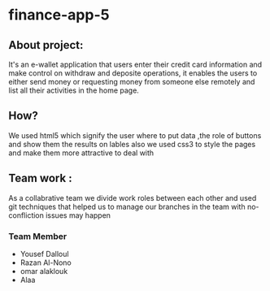 # finance-app-5


## About project:
It's an e-wallet application that users enter their credit card information and make control on withdraw  and deposite operations, it enables the users to either send money  or requesting money from someone else remotely and list all their activities in the home page.

## How? 
We used html5 which signify the user where to put data ,the role of buttons and show them the results on lables  also  we used css3 to style the pages and make them more attractive to deal with

## Team work :
As a collabrative team we divide work roles between each other and used git techniques that helped us to manage our branches in the team with no-confliction issues may happen

### Team Member 

- Yousef Dalloul
- Razan Al-Nono
- omar alaklouk
- Alaa